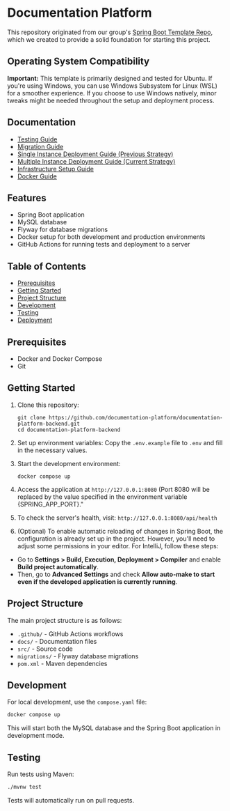 # Documentation Platform

This repository originated from our group's [Spring Boot Template Repo](https://github.com/brezden/spring-boot-mysql-docker-template), which we created to provide a solid foundation for starting this project.

## Operating System Compatibility

**Important:** This template is primarily designed and tested for Ubuntu. If you're using Windows, you can use Windows Subsystem for Linux (WSL) for a smoother experience. If you choose to use Windows natively, minor tweaks might be needed throughout the setup and deployment process.

## Documentation 

- [Testing Guide](docs/testing.md)
- [Migration Guide](docs/migration.md)
- [Single Instance Deployment Guide (Previous Strategy)](docs/single-instance-deploy)
- [Multiple Instance Deployment Guide (Current Strategy)](docs/multiple-instance-deploy.md)
- [Infrastructure Setup Guide](docs/infrastructure-setup.md)
- [Docker Guide](docs/docker.md)

## Features

- Spring Boot application
- MySQL database
- Flyway for database migrations
- Docker setup for both development and production environments
- GitHub Actions for running tests and deployment to a server

## Table of Contents

- [Prerequisites](#prerequisites)
- [Getting Started](#getting-started)
- [Project Structure](#project-structure)
- [Development](#development)
- [Testing](#testing)
- [Deployment](#deployment)

## Prerequisites

- Docker and Docker Compose
- Git

## Getting Started

1. Clone this repository:
   ```
   git clone https://github.com/documentation-platform/documentation-platform-backend.git
   cd documentation-platform-backend  
   ```

2. Set up environment variables:
   Copy the `.env.example` file to `.env` and fill in the necessary values.

3. Start the development environment:
   ```
   docker compose up 
   ```

4. Access the application at `http://127.0.0.1:8080` (Port 8080 will be replaced by the value specified in the environment variable {SPRING_APP_PORT}."
5. To check the server's health, visit: `http://127.0.0.1:8080/api/health`

6. (Optional) To enable automatic reloading of changes in Spring Boot, the configuration is already set up in the project. However, you'll need to adjust some permissions in your editor. For IntelliJ, follow these steps:

- Go to **Settings > Build, Execution, Deployment > Compiler** and enable **Build project automatically**.
- Then, go to **Advanced Settings** and check **Allow auto-make to start even if the developed application is currently running**.


## Project Structure
The main project structure is as follows:

- `.github/` - GitHub Actions workflows
- `docs/` - Documentation files
- `src/` - Source code
- `migrations/` - Flyway database migrations
- `pom.xml` - Maven dependencies

## Development

For local development, use the `compose.yaml` file:

```bash
docker compose up
```

This will start both the MySQL database and the Spring Boot application in development mode.

## Testing

Run tests using Maven:

```bash
./mvnw test
```

Tests will automatically run on pull requests.
